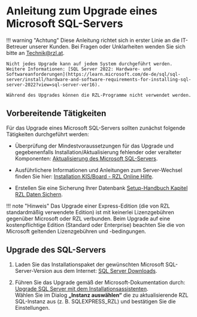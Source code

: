 # Anleitung zum Upgrade eines Microsoft SQL-Servers

!!! warning "Achtung"
    Diese Anleitung richtet sich in erster Linie an die IT-Betreuer unserer Kunden. Bei Fragen oder Unklarheiten wenden Sie sich bitte an [Technik@rzl.at](mailto:Technik@rzl.at).     
    
    Nicht jedes Upgrade kann auf jedem System durchgeführt werden.   
    Weitere Informationen: [SQL Server 2022: Hardware- und Softwareanforderungen](https://learn.microsoft.com/de-de/sql/sql-server/install/hardware-and-software-requirements-for-installing-sql-server-2022?view=sql-server-ver16).   

    Während des Upgrades können die RZL-Programme nicht verwendet werden. 

## Vorbereitende Tätigkeiten

Für das Upgrade eines Microsoft SQL-Servers sollten zunächst folgende Tätigkeiten durchgeführt werden:

- Überprüfung der Mindestvoraussetzungen für das Upgrade und gegebenenfalls Installation/Aktualisierung fehlender oder veralteter Komponenten: [Aktualisierung des Microsoft SQL-Servers](https://neu.rzlsoftware.at/support-anwenderbereich/technik-knowledge-base/rzl-programme/kb0022-aktualisieren-des-microsoft-sql-servers).   
  
- Ausführlichere Informationen und Anleitungen zum Server-Wechsel finden Sie hier: [Installation KIS/Board - RZL Online Hilfe](https://rzl.at).

- Erstellen Sie eine Sicherung Ihrer Datenbank [Setup-Handbuch Kapitel RZL Daten Sichern](https://hilfe.rzlsoftware.at/setup/daten-sichern/).

!!! note "Hinweis"
    Das Upgrade einer Express-Edition (die von RZL standardmäßig verwendete Edition) ist mit keinerlei Lizenzgebühren gegenüber Microsoft oder RZL verbunden.
    Beim Upgrade auf eine kostenpflichtige Edition (Standard oder Enterprise) beachten Sie die von Microsoft geltenden Lizenzgebühren und -bedingungen.

## Upgrade des SQL-Servers

1. Laden Sie das Installationspaket der gewünschten Microsoft SQL-Server-Version aus dem Internet: [SQL Server Downloads](https://www.microsoft.com/de-de/sql-server/sql-server-downloads).

2. Führen Sie das Upgrade gemäß der Microsoft-Dokumentation durch: [Upgrade SQL Server mit dem Installationsassistenten](https://learn.microsoft.com/de-de/sql/database-engine/install-windows/upgrade-sql-server).  
   Wählen Sie im Dialog **„Instanz auswählen“** die zu aktualisierende RZL SQL-Instanz aus (z. B. SQLEXPRESS_RZL) und bestätigen Sie die Einstellungen.